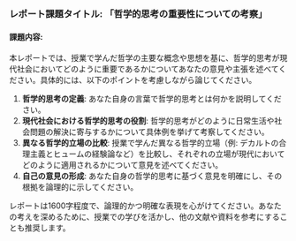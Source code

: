 ### レポート課題タイトル: 「哲学的思考の重要性についての考察」

#### 課題内容:
本レポートでは、授業で学んだ哲学の主要な概念や思想を基に、哲学的思考が現代社会においてどのように重要であるかについてあなたの意見や主張を述べてください。具体的には、以下のポイントを考慮しながら論じてください。

1. **哲学的思考の定義**: あなた自身の言葉で哲学的思考とは何かを説明してください。
2. **現代社会における哲学的思考の役割**: 哲学的思考がどのように日常生活や社会問題の解決に寄与するかについて具体例を挙げて考察してください。
3. **異なる哲学的立場の比較**: 授業で学んだ異なる哲学的立場（例: デカルトの合理主義とヒュームの経験論など）を比較し、それぞれの立場が現代においてどのように適用されるかについて意見を述べてください。
4. **自己の意見の形成**: あなた自身の哲学的思考に基づく意見を明確にし、その根拠を論理的に示してください。

レポートは1600字程度で、論理的かつ明確な表現を心がけてください。あなたの考えを深めるために、授業での学びを活かし、他の文献や資料を参考にすることも推奨します。